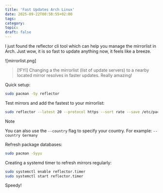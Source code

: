 ```yaml
---
title: 'Fast Updates Arch Linux'
date: 2025-09-22T00:58:55+02:00
tags:
category:
topic:
draft: false
---
```


I just found the reflector cli tool which can help you manage the mirrorlist in Arch. Just wow, it is so fast to update anything now, it feels like a breeze.
<!--more-->

![mirrorlist.png]

>[!FYI]
>Changing a the mirrorlist (list of update servers) to a nearby located mirror resolves in faster updates. Really amazing!

Quick setup:

```bash
sudo pacman -Sy reflector
```

Test mirrors and add the fastest to your mirrorlist:

```bash
sudo reflector --latest 20 --protocol https --sort rate --save /etc/pacman.d/mirrorlist
```

>[!Note]
>You can also use the `--country` flag to specify your country. 
>For example:  `--country Germany`

Refresh package databases:

```bash
sudo pacman -Syyu
```

Creating a systemd timer to refresh mirrors regularly:

```bash
sudo systemctl enable reflector.timer
sudo systemctl start reflector.timer
```

Speedy!
